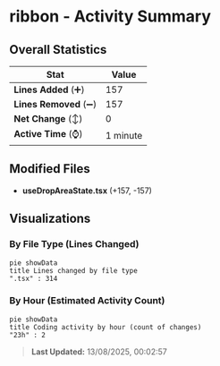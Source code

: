 # ribbon - Activity Summary 

## Overall Statistics

| Stat                   | Value                                                             |
| ---------------------- | ----------------------------------------------------------------- |
| **Lines Added** (➕)   | 157                                          |
| **Lines Removed** (➖) | 157                                        |
| **Net Change** (↕)    | 0                |
| **Active Time** (⌚)   | 1 minute |


## Modified Files
- **useDropAreaState.tsx** (+157, -157)

## Visualizations

### By File Type (Lines Changed)

```mermaid
pie showData
title Lines changed by file type
".tsx" : 314
```

### By Hour (Estimated Activity Count)

```mermaid
pie showData
title Coding activity by hour (count of changes)
"23h" : 2
```


> **Last Updated:** 13/08/2025, 00:02:57